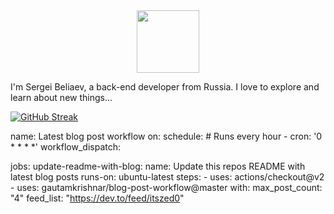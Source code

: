 <div id="header" align="center">
  <img src="https://media.giphy.com/media/bfCRQtWUmduWBkDpL7/giphy.gif" width="100"/>
</div>

I'm Sergei Beliaev, a back-end developer from Russia. I love to explore and learn about new things...


[![GitHub Streak](https://github-readme-streak-stats.herokuapp.com?user=scyberlife&theme=synthwave)](https://git.io/streak-stats)

name: Latest blog post workflow on: schedule: # Runs every hour - cron: '0 * * * *' workflow_dispatch:

jobs: update-readme-with-blog: name: Update this repos README with latest blog posts runs-on: ubuntu-latest steps: - uses: actions/checkout@v2 - uses: gautamkrishnar/blog-post-workflow@master with: max_post_count: "4" feed_list: "https://dev.to/feed/itszed0"

